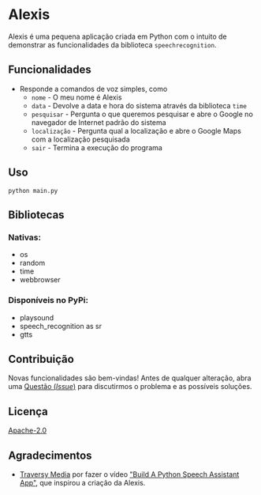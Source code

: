 # Alexis

Alexis é uma pequena aplicação criada em Python com o intuito de demonstrar as funcionalidades da biblioteca `speechrecognition`.

## Funcionalidades

- Responde a comandos de voz simples, como
    - `nome` - O meu nome é Alexis
    - `data` - Devolve a data e hora do sistema através da biblioteca `time`
    - `pesquisar` - Pergunta o que queremos pesquisar e abre o Google no navegador de Internet padrão do sistema
    - `localização` - Pergunta qual a localização e abre o Google Maps com a localização pesquisada
    - `sair` - Termina a execução do programa

## Uso

```
python main.py
```

## Bibliotecas

### Nativas:

- os
- random
- time
- webbrowser

### Disponíveis no PyPi:

- playsound
- speech_recognition as sr
- gtts

## Contribuição

Novas funcionalidades são bem-vindas! Antes de qualquer alteração, abra uma [Questão (_Issue_)](https://github.com/alexis/mySchool/issues) para discutirmos o problema e as possíveis soluções.

## Licença

[Apache-2.0](https://choosealicense.com/licenses/apache-2.0/)

## Agradecimentos

- [Traversy Media](https://www.youtube.com/user/TechGuyWeb) por fazer o vídeo ["Build A Python Speech Assistant App"](https://www.youtube.com/watch?v=x8xjj6cR9Nc), que inspirou a criação da Alexis.